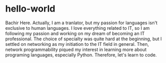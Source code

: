 # hello-world

Bachir Here. Actually, I am a tranlator, but my passion for languages isn't exclusive to human languages. I love everything related to IT, so I am following my passion and working on my dream of becoming an IT professional. The choice of specialty was quite hard at the beginning, but I settled on networking as my initiation to the IT field in general. Then, network programmability piqued my interest in learning more about programing languages, especially Python. Therefore, let's learn to code.
